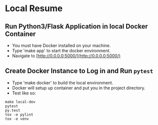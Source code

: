 # Local Resume

## Run Python3/Flask Application in local Docker Container

- You must have Docker installed on your machine.
- Type 'make app' to start the docker environment.
- Navigate to [http://0.0.0.0:5000/](http://0.0.0.0:5000/)

## Create Docker Instance to Log in and Run `pytest`

- Type 'make docker' to build the local environment.
- Docker will setup up container and put you in the project directory.
- Test like so:

```fish
make local-dev
pytest
py.test
tox -e pylint
tox -e venv
```
